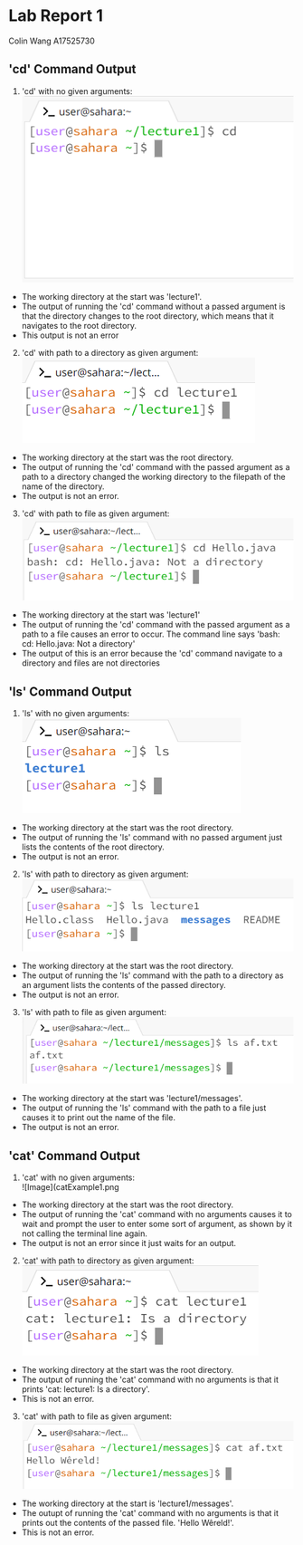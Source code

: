 # __Lab Report 1__
Colin Wang
A17525730
## __'cd' Command Output__
1. 'cd' with no given arguments: <br>
![Image](cdExample1.png) <br>
* The working directory at the start was 'lecture1'.
* The output of running the 'cd' command without a passed argument is that the directory changes to the root directory, which means that it navigates to the root directory.
* This output is not an error
2. 'cd' with path to a directory as given argument: <br>
![Image](cdExample2.png) <br>
* The working directory at the start was the root directory.
* The output of running the 'cd' command with the passed argument as a path to a directory changed the working directory to the filepath of the name of the directory.
* The output is not an error.
3. 'cd' with path to file as given argument: <br>
![Image](cdExample3.png) <br>
* The working directory at the start was 'lecture1'
* The output of running the 'cd' command with the passed argument as a path to a file causes an error to occur. The command line says 'bash: cd: Hello.java: Not a directory'
* The output of this is an error because the 'cd' command navigate to a directory and files are not directories

## __'ls' Command Output__
1. 'ls' with no given arguments: <br>
![Image](lsExample1.png) <br>
* The working directory at the start was the root directory.
* The output of running the 'ls' command with no passed argument just lists the contents of the root directory.
* The output is not an error.
2. 'ls' with path to directory as given argument: <br>
![Image](lsExample2.png) <br>
* The working directory at the start was the root directory.
* The output of running the 'ls' command with the path to a directory as an argument lists the contents of the passed directory.
* The output is not an error.
3. 'ls' with path to file as given argument: <br>
![Image](lsExample3.png) <br>
* The working directory at the start was 'lecture1/messages'.
* The output of running the 'ls' command with the path to a file just causes it to print out the name of the file.
* The output is not an error.

## __'cat' Command Output__
1. 'cat' with no given arguments: <br>
![Image](catExample1.png <br>
* The working directory at the start was the root directory.
* The output of running the 'cat' command with no arguments causes it to wait and prompt the user to enter some sort of argument, as shown by it not calling the terminal line again.
* The output is not an error since it just waits for an output.
2. 'cat' with path to directory as given argument: <br>
![Image](catExample2.png) <br>
* The working directory at the start was the root directory.
* The output of running the 'cat' command with no arguments is that it prints 'cat: lecture1: Is a directory'.
* This is not an error.
3. 'cat' with path to file as given argument: <br>
![Image](catExample3.png) <br>
* The working directory at the start is 'lecture1/messages'.
* The outupt of running the 'cat' command with no arguments is that it prints out the contents of the passed file. 'Hello Wêreld!'.
* This is not an error.

